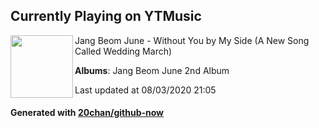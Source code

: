## Currently Playing on YTMusic

[<img align="left" width="100" src="https://lh3.googleusercontent.com/GbcfcBe2jH71hwl_-erqevODt2lHnC7tYepEAWAxyXdkoo7jfze8yRJPFE1sZIR9Ocnpah9cTaD6S6QU4w">](https://music.youtube.com/channel/UCvolP1xNN2maB52Tb1PkXzg)

Jang Beom June - Without You by My Side (A New Song Called Wedding March)

**Albums**: Jang Beom June 2nd Album

Last updated at 08/03/2020 21:05

#### Generated with [20chan/github-now](https://github.com/20chan/github-now)


<!--
**20chan/20chan** is a ✨ _special_ ✨ repository because its `README.md` (this file) appears on your GitHub profile.

Here are some ideas to get you started:

- 🔭 I’m currently working on ...
- 🌱 I’m currently learning ...
- 👯 I’m looking to collaborate on ...
- 🤔 I’m looking for help with ...
- 💬 Ask me about ...
- 📫 How to reach me: ...
- 😄 Pronouns: ...
- ⚡ Fun fact: ...
-->
